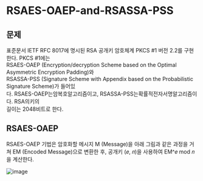 # RSAES-OAEP-and-RSASSA-PSS
## 문제
표준문서 IETF RFC 8017에 명시된 RSA 공개키 암호체계 PKCS #1 버전 2.2를 구현한다. PKCS #1에는  
RSAES-OAEP (Encryption/decryption Scheme based on the Optimal Asymmetric Encryption Padding)와  
RSASSA-PSS (Signature Scheme with Appendix based on the Probabilistic Signature Scheme)가 들어있  
다. RSAES-OAEP는암복호알고리즘이고, RSASSA-PSS는확률적전자서명알고리즘이다. RSA의키의  
길이는 2048비트로 한다.
## RSAES-OAEP
RSAES-OAEP 기법은 암호화할 메시지 M (Message)을 아래 그림과 같은 과정을 거쳐 EM (Encoded
Message)으로 변환한 후, 공개키 (𝑒, 𝑛)을 사용하여 EM^𝑒 mod 𝑛을 계산한다.

![image](https://user-images.githubusercontent.com/70682926/205847708-f1acfad8-ff25-4a24-85e8-e78cf6d08788.png)
